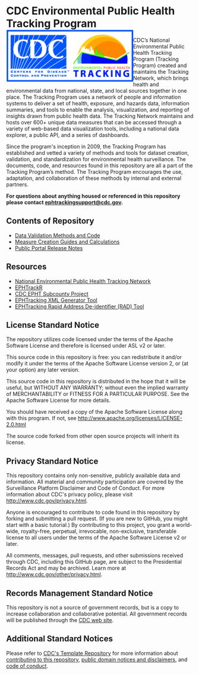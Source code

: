 # CDC Environmental Public Health Tracking Program <img src="CDC_Tracking_Combined.jpg" align="left" height=140/>

CDC’s National Environmental Public Health Tracking Program (Tracking Program) created and maintains the Tracking Network, which brings health and environmental data from national, state, and local sources together in one place. The Tracking Program uses a network of people and information systems to deliver a set of health, exposure, and hazards data, information summaries, and tools to enable the analysis, visualization, and reporting of insights drawn from public health data. The Tracking Network maintains and hosts over 600+ unique data measures that can be accessed through a variety of web-based data visualization tools, including a national data explorer, a public API, and a series of dashboards.

Since the program's inception in 2009, the Tracking Program has established and vetted a variety of methods and tools for dataset creation, validation, and standardization for environmental health surveillance. The documents, code, and resources found in this repository are all a part of the Tracking   Program’s method. The Tracking Program encourages the use, adaptation, and collaboration of these methods by internal and external partners. 

**For questions about anything housed or referenced in this repository please contact ephtrackingsupport@cdc.gov.**

## Contents of Repository 

* [Data Validation Methods and Code](https://github.com/CDCgov/EPHTracking/tree/master/Data%20Validation)
* [Measure Creation Guides and Calculations](https://github.com/CDCgov/EPHTracking/tree/master/Measure%20Creation)
* [Public Portal Release Notes](https://github.com/CDCgov/EPHTracking/releases)


## Resources

* [National Environmental Public Health Tracking Network](https://ephtracking.cdc.gov/) 
* [EPHTrackR](https://github.com/CDCgov/EPHTrackR) 
* [CDC EPHT Subcounty Project](https://github.com/CDCgov/EPHTracking-Subcounty)
* [EPHTracking XML Generator Tool](https://github.com/CDCgov/EPHTracking-XMLGenerator)
* [EPHTracking Rapid Address De-identifier (RAD) Tool](https://github.com/CDCgov/EPHTracking-RAD)


## License Standard Notice
The repository utilizes code licensed under the terms of the Apache Software
License and therefore is licensed under ASL v2 or later.

This source code in this repository is free: you can redistribute it and/or modify it under
the terms of the Apache Software License version 2, or (at your option) any
later version.

This source code in this repository is distributed in the hope that it will be useful, but WITHOUT ANY
WARRANTY; without even the implied warranty of MERCHANTABILITY or FITNESS FOR A
PARTICULAR PURPOSE. See the Apache Software License for more details.

You should have received a copy of the Apache Software License along with this
program. If not, see http://www.apache.org/licenses/LICENSE-2.0.html

The source code forked from other open source projects will inherit its license.

## Privacy Standard Notice

This repository contains only non-sensitive, publicly available data and information. All material and community participation are covered by the Surveillance Platform Disclaimer and Code of Conduct. For more information about CDC's privacy policy, please visit http://www.cdc.gov/privacy.html.

Anyone is encouraged to contribute to code found in this repository by forking and submitting a pull request. (If you are new to GitHub, you might start with a basic tutorial.) By contributing to this project, you grant a world-wide, royalty-free, perpetual, irrevocable, non-exclusive, transferable license to all users under the terms of the Apache Software License v2 or later.

All comments, messages, pull requests, and other submissions received through CDC, including this GitHub page, are subject to the Presidential Records Act and may be archived. Learn more at http://www.cdc.gov/other/privacy.html.

## Records Management Standard Notice
This repository is not a source of government records, but is a copy to increase
collaboration and collaborative potential. All government records will be
published through the [CDC web site](http://www.cdc.gov).

## Additional Standard Notices
Please refer to [CDC's Template Repository](https://github.com/CDCgov/template)
for more information about [contributing to this repository](https://github.com/CDCgov/template/blob/master/CONTRIBUTING.md),
[public domain notices and disclaimers](https://github.com/CDCgov/template/blob/master/DISCLAIMER.md),
and [code of conduct](https://github.com/CDCgov/template/blob/master/code-of-conduct.md).

